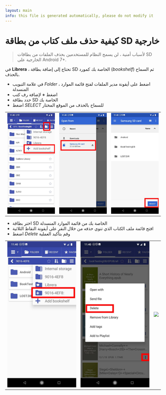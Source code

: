 ```yaml
---
layout: main
info: this file is generated automatically, please do not modify it
---
```


# كيفية حذف ملف كتاب من بطاقة SD خارجية

> لأسباب أمنية ، لن يسمح النظام للمستخدمين بحذف الملفات من بطاقات SD الخارجية على Android 7+.

في **Librera** ، تحتاج إلى إضافة بطاقة SD الخاصة بك كمورد (_bookshelf_) ثم السماح بالحذف.

* في علامة التبويب _Folder_ ، اضغط على أيقونة مدير الملفات لفتح قائمة الموارد المنسدلة
* اضغط **+** لإضافة رف كتب
* حدد بطاقة SD الخاصة بك
* اضغط _SELECT_ للسماح بالحذف من الموقع المختار

||||
|-|-|-|
|![](1.jpg)|![](2.jpg)|![](3.jpg)|

* اختر بطاقة SD الخاصة بك من قائمة الموارد المنسدلة
* افتح قائمة ملف الكتاب الذي تنوي حذفه من خلال النقر على أيقونة النقاط الثلاثية
* اضغط _Delete_ وقم بتأكيد العملية

||||
|-|-|-|
|![](4.jpg)|![](5.jpg)|![](6.jpg)|
